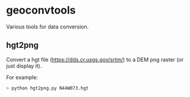 # geoconvtools

Various tools for data conversion.

## hgt2png

Convert a hgt file (https://dds.cr.usgs.gov/srtm/) to a DEM png raster (or
just display it).

For example:

``` bash
> python hgt2png.py N44W073.hgt
```
